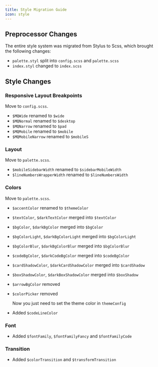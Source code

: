 ```yaml
---
title: Style Migration Guide
icon: style
---
```


## Preprocessor Changes

The entire style system was migrated from Stylus to Scss, which brought the following changes:

- `palette.styl` split into `config.scss` and `palette.scss`
- `index.styl` changed to `index.scss`

## Style Changes

### Responsive Layout Breakpoints

Move to `config.scss`.

- `$MQWide` renamed to `$wide`
- `$MQNormal` renamed to `$desktop`
- `$MQNarrow` renamed to `$pad`
- `$MQMobile` renamed to `$mobile`
- `$MQMobileNarrow` renamed to `$mobileS`

### Layout

Move to `palette.scss`.

- `$mobileSidebarWidth` renamed to `$sidebarMobileWidth`
- `$lineNumbersWrapperWidth` renamed to `$lineNumbersWidth`

### Colors

Move to `palette.scss`.

- `$accentColor` renamed to `$themeColor`
- `$textColor`, `$darkTextColor` merged into `$textColor`
- `$bgColor`, `$darkBgColor` merged into `$bgColor`
- `$bgColorLight`, `$darkBgColorLight` merged into `$bgColorLight`
- `$bgColorBlur`, `$darkBgColorBlur` merged into `$bgColorBlur`
- `$codeBgColor`, `$darkCodeBgColor` merged into `$codeBgColor`
- `$cardShadowColor`, `$darkCardShadowColor` merged into `$cardShadow`
- `$boxShadowColor`, `$darkBoxShadowColor` merged into `$boxShadow`

- `$arrowBgColor` removed

- `$colorPicker` removed

  Now you just need to set the theme color in `themeConfig`

- Added `$codeLineColor`

### Font

- Added `$fontFamily`, `$fontFamilyFancy` and `$fontFamilyCode`

### Transition

- Added `$colorTransition` and `$transformTransition`
